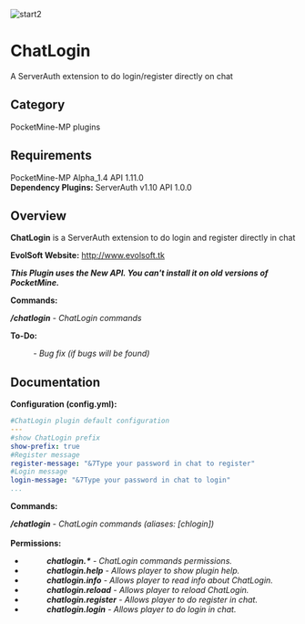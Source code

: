![start2](https://cloud.githubusercontent.com/assets/10303538/6315586/9463fa5c-ba06-11e4-8f30-ce7d8219c27d.png)
# ChatLogin
A ServerAuth extension to do login/register directly on chat

## Category

PocketMine-MP plugins

## Requirements

PocketMine-MP Alpha_1.4 API 1.11.0<br>
**Dependency Plugins:** ServerAuth v1.10 API 1.0.0

## Overview

**ChatLogin** is a ServerAuth extension to do login and register directly in chat

**EvolSoft Website:** http://www.evolsoft.tk

***This Plugin uses the New API. You can't install it on old versions of PocketMine.***

**Commands:**

***/chatlogin*** *- ChatLogin commands*

**To-Do:**

<dd><i>- Bug fix (if bugs will be found)</i></dd>

## Documentation

**Configuration (config.yml):**

```yaml
#ChatLogin plugin default configuration
---
#show ChatLogin prefix
show-prefix: true
#Register message
register-message: "&7Type your password in chat to register"
#Login message
login-message: "&7Type your password in chat to login"
...
```

**Commands:**

***/chatlogin*** *- ChatLogin commands (aliases: [chlogin])*
<br><br>
**Permissions:**
<br>
- <dd><i><b>chatlogin.*</b> - ChatLogin commands permissions.</i></dd>
- <dd><i><b>chatlogin.help</b> - Allows player to show plugin help.</i></dd>
- <dd><i><b>chatlogin.info</b> - Allows player to read info about ChatLogin.</i></dd>
- <dd><i><b>chatlogin.reload</b> - Allows player to reload ChatLogin.</i></dd>
- <dd><i><b>chatlogin.register</b> - Allows player to do register in chat.</i></dd>
- <dd><i><b>chatlogin.login</b> - Allows player to do login in chat.</i></dd>
